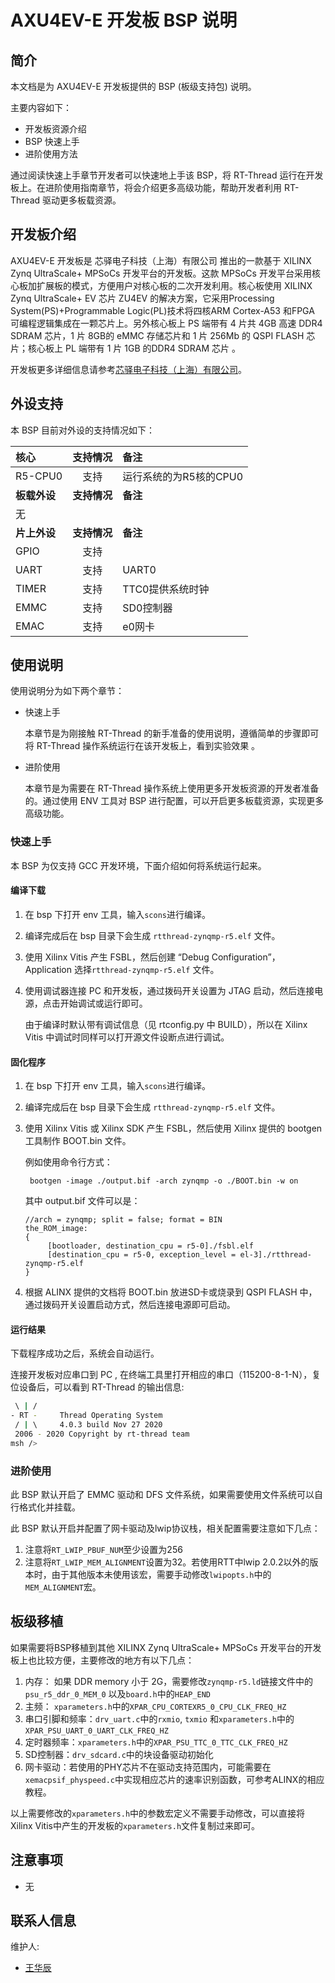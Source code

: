 # AXU4EV-E 开发板 BSP 说明

## 简介

本文档是为 AXU4EV-E 开发板提供的 BSP (板级支持包) 说明。

主要内容如下：

- 开发板资源介绍
- BSP 快速上手
- 进阶使用方法

通过阅读快速上手章节开发者可以快速地上手该 BSP，将 RT-Thread 运行在开发板上。在进阶使用指南章节，将会介绍更多高级功能，帮助开发者利用 RT-Thread 驱动更多板载资源。

## 开发板介绍

AXU4EV-E 开发板是 芯驿电子科技（上海）有限公司 推出的一款基于 XILINX Zynq UltraScale+ MPSoCs 开发平台的开发板。这款 MPSoCs 开发平台采用核心板加扩展板的模式，方便用户对核心板的二次开发利用。核心板使用 XILINX Zynq UltraScale+ EV 芯片 ZU4EV 的解决方案，它采用Processing System(PS)+Programmable Logic(PL)技术将四核ARM Cortex-A53 和FPGA 可编程逻辑集成在一颗芯片上。另外核心板上 PS 端带有 4 片共 4GB 高速 DDR4 SDRAM 芯片，1 片 8GB的 eMMC 存储芯片和 1 片 256Mb 的 QSPI FLASH 芯片；核心板上 PL 端带有 1 片 1GB 的DDR4 SDRAM 芯片 。

开发板更多详细信息请参考[芯驿电子科技（上海）有限公司](http://www.alinx.cn/)。

## 外设支持

本 BSP 目前对外设的支持情况如下：

| **核心**      | **支持情况** | **备注**                              |
| :----------------- | :----------: | :------------------------------------- |
| R5-CPU0   |     支持     | 运行系统的为R5核的CPU0 |
| **板载外设**      | **支持情况** | **备注**                              |
| 无 |          |  |
| **片上外设**      | **支持情况** | **备注**                              |
| GPIO              |     支持     |  |
| UART              |     支持     | UART0                            |
| TIMER     |     支持     |     TTC0提供系统时钟         |
| EMMC | 支持 | SD0控制器 |
| EMAC | 支持 | e0网卡 |

## 使用说明

使用说明分为如下两个章节：

- 快速上手

    本章节是为刚接触 RT-Thread 的新手准备的使用说明，遵循简单的步骤即可将 RT-Thread 操作系统运行在该开发板上，看到实验效果 。

- 进阶使用

    本章节是为需要在 RT-Thread 操作系统上使用更多开发板资源的开发者准备的。通过使用 ENV 工具对 BSP 进行配置，可以开启更多板载资源，实现更多高级功能。


### 快速上手

本 BSP 为仅支持 GCC 开发环境，下面介绍如何将系统运行起来。

#### 编译下载

1. 在 bsp 下打开 env 工具，输入`scons`进行编译。

2. 编译完成后在 bsp 目录下会生成 `rtthread-zynqmp-r5.elf` 文件。

3. 使用 Xilinx Vitis 产生 FSBL，然后创建 “Debug Configuration”，Application 选择`rtthread-zynqmp-r5.elf` 文件。

4. 使用调试器连接 PC 和开发板，通过拨码开关设置为 JTAG 启动，然后连接电源，点击开始调试或运行即可。

   由于编译时默认带有调试信息（见 rtconfig.py 中 BUILD），所以在 Xilinx Vitis 中调试时同样可以打开源文件设断点进行调试。

#### 固化程序

1. 在 bsp 下打开 env 工具，输入`scons`进行编译。

2. 编译完成后在 bsp 目录下会生成 `rtthread-zynqmp-r5.elf` 文件。

3. 使用 Xilinx Vitis 或 Xilinx SDK 产生 FSBL，然后使用 Xilinx 提供的 bootgen 工具制作 BOOT.bin 文件。

   例如使用命令行方式：

   ```
    bootgen -image ./output.bif -arch zynqmp -o ./BOOT.bin -w on
   ```
   
   其中 output.bif 文件可以是：
   ```
   //arch = zynqmp; split = false; format = BIN
   the_ROM_image:
   {
        [bootloader, destination_cpu = r5-0]./fsbl.elf
        [destination_cpu = r5-0, exception_level = el-3]./rtthread-zynqmp-r5.elf
   }
   ```
   
4. 根据 ALINX 提供的文档将 BOOT.bin 放进SD卡或烧录到 QSPI FLASH 中，通过拨码开关设置启动方式，然后连接电源即可启动。


#### 运行结果

下载程序成功之后，系统会自动运行。

连接开发板对应串口到 PC , 在终端工具里打开相应的串口（115200-8-1-N），复位设备后，可以看到 RT-Thread 的输出信息:

```bash
 \ | /
- RT -     Thread Operating System
 / | \     4.0.3 build Nov 27 2020
 2006 - 2020 Copyright by rt-thread team
msh />
```

### 进阶使用

此 BSP 默认开启了 EMMC 驱动和 DFS 文件系统，如果需要使用文件系统可以自行格式化并挂载。

此 BSP 默认开启并配置了网卡驱动及lwip协议栈，相关配置需要注意如下几点：

1. 注意将`RT_LWIP_PBUF_NUM`至少设置为256
2. 注意将`RT_LWIP_MEM_ALIGNMENT`设置为32。若使用RTT中lwip 2.0.2以外的版本时，由于其他版本未使用该宏，需要手动修改`lwipopts.h`中的`MEM_ALIGNMENT`宏。


## 板级移植

如果需要将BSP移植到其他 XILINX Zynq UltraScale+ MPSoCs 开发平台的开发板上也比较方便，主要修改的地方有以下几点：

1. 内存： 如果 DDR memory 小于 2G，需要修改`zynqmp-r5.ld`链接文件中的`psu_r5_ddr_0_MEM_0` 以及`board.h`中的`HEAP_END`
2. 主频： `xparameters.h`中的`XPAR_CPU_CORTEXR5_0_CPU_CLK_FREQ_HZ`
3. 串口引脚和频率：`drv_uart.c`中的`rxmio`, `txmio` 和`xparameters.h`中的`XPAR_PSU_UART_0_UART_CLK_FREQ_HZ`
4. 定时器频率：`xparameters.h`中的`XPAR_PSU_TTC_0_TTC_CLK_FREQ_HZ` 
5. SD控制器：`drv_sdcard.c`中的块设备驱动初始化
6. 网卡驱动：若使用的PHY芯片不在驱动支持范围内，可能需要在`xemacpsif_physpeed.c`中实现相应芯片的速率识别函数，可参考ALINX的相应教程。

以上需要修改的`xparameters.h`中的参数宏定义不需要手动修改，可以直接将Xilinx Vitis中产生的开发板的`xparameters.h`文件复制过来即可。



## 注意事项

- 无

## 联系人信息

维护人:

-  [王华辰](https://github.com/Wang-Huachen/)

